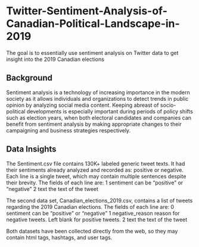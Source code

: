 # Twitter-Sentiment-Analysis-of-Canadian-Political-Landscape-in-2019

The goal is to essentially use sentiment analysis on Twitter data to get insight into the 2019 Canadian elections

## Background
Sentiment analysis is a technology of increasing importance in the modern society as it allows individuals and organizations to detect trends in public opinion by analyzing social media content. Keeping abreast of socio-political developments is especially important during periods of policy shifts such as election years, when both electoral candidates and companies can benefit from sentiment analysis by making appropriate changes to their campaigning and business strategies respectively.

## Data Insights
The Sentiment.csv file contains 130K+ labeled generic tweet texts. It had their sentiments already analyzed and recorded as: positive or negative. Each line is a single tweet, which may contain multiple sentences despite their brevity. The fields of each line are:
1 sentiment can be “positive” or “negative”
2 text the text of the tweet

The second data set, Canadian_elections_2019.csv, contains a list of tweets regarding the 2019 Canadian elections. The fields of each line are:
0 sentiment can be “positive” or “negative”
1 negative_reason reason for negative tweets. Left blank for positive tweets.
2 text the text of the tweet

Both datasets have been collected directly from the web, so they may contain html tags, hashtags, and user tags.


